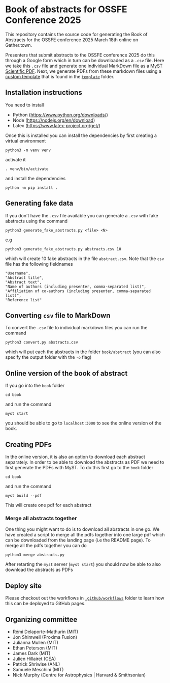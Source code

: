 # Book of abstracts for OSSFE Conference 2025

This repository contains the source code for generating the Book of Abstracts for the OSSFE conference 2025 March 18th online on Gather.town.

Presenters that submit abstracts to the OSSFE conference 2025 do this through a Google form which in turn can be downloaded as a `.csv` file. Here we take this `.csv` file and generate one individual MarkDown file as a [MyST Scientific PDF](https://mystmd.org/guide/creating-pdf-documents). Next, we generate PDFs from these markdown files using a [custom template](https://mystmd.org/jtex/create-a-latex-template) that is found in the [`template`](template) folder.

## Installation instructions

You need to install

- Python (https://www.python.org/downloads/)
- Node (https://nodejs.org/en/download)
- Latex (https://www.latex-project.org/get/)

Once this is installed you can install the dependencies by first creating a virtual environment

```
python3 -m venv venv
```

activate it

```
. venv/bin/activate
```

and install the dependencies

```
python -m pip install .
```

## Generating fake data

If you don't have the `.csv` file available you can generate a `.csv` with fake abstracts using the command

```
python3 generate_fake_abstracts.py <file> <N>
```

e.g

```
python3 generate_fake_abstracts.py abstracts.csv 10
```

which will create 10 fake abstracts in the file `abstract.csv`. Note that the `csv` file has the following fieldnames

```
"Username",
"Abstract title",
"Abstract text",
"Name of authors (including presenter, comma-separated list)",
"Affiliation of co-authors (including presenter, comma-separated list)",
"Reference list"
```

## Converting `csv` file to MarkDown

To convert the `.csv` file to individual markdown files you can run the command

```
python3 convert.py abstracts.csv
```

which will put each the abstracts in the folder `book/abstract` (you can also specify the output folder with the `-o` flag)

## Online version of the book of abstract

If you go into the `book` folder

```
cd book
```

and run the command

```
myst start
```

you should be able to go to `localhost:3000` to see the online version of the book.

## Creating PDFs

In the online version, it is also an option to download each abstract separately. In order to be able to download the abstracts as PDF we need to first generate the PDFs with MyST. To do this first go to the `book` folder

```
cd book
```

and run the command

```
myst build --pdf
```

This will create one pdf for each abstract

### Merge all abstracts together

One thing you might want to do is to download all abstracts in one go. We have created a script to merge all the pdfs together into one large pdf which can be downloaded from the landing page (i.e the README page). To merge all the pdfs together you can do

```
python3 merge-abstracts.py
```

After retarting the `myst` server (`myst start`) you should now be able to also download the abstracts as PDFs

## Deploy site

Please checkout out the workflows in [`.github/workflows`](.github/workflows) folder to learn how this can be deployed to GitHub pages.

## Organizing committee

- Rémi Delaporte-Mathurin (MIT)
- Jon Shimwell (Proxima Fusion)
- Julianna Mullen (MIT)
- Ethan Peterson (MIT)
- James Dark (MIT)
- Julien Hillairet (CEA)
- Patrick Shriwise (ANL)
- Samuele Meschini (MIT)
- Nick Murphy (Centre for Astrophysics | Harvard & Smithsonian)